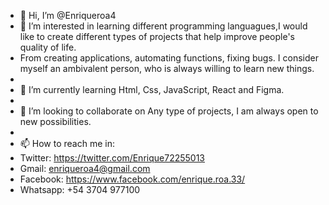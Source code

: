 - 👋 Hi, I’m @Enriqueroa4
- 👀 I’m interested in learning different programming languagues,I would like to create different types of projects that help improve people's quality of life.
- From creating applications, automating functions, fixing bugs. I consider myself an ambivalent person, who is always willing to learn new things.
- 
- 🌱 I’m currently learning Html, Css, JavaScript, React and Figma.
- 
- 💞️ I’m looking to collaborate on Any type of projects, I am always open to new possibilities.
- 
- 📫 How to reach me in:
- Twitter: https://twitter.com/Enrique72255013
- Gmail: enriqueroa4@gmail.com
- Facebook: https://www.facebook.com/enrique.roa.33/
- Whatsapp: +54 3704 977100

